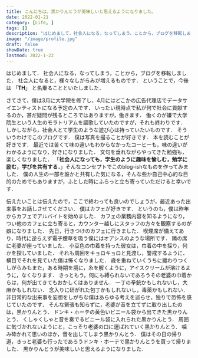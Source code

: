 ```yaml
---
title: こんにちは。黒かりんとうが美味しいと思えるようになりました。
date: 2022-01-21
category: [Life, ]
tags: []
description: "はじめまして．社会人になる，なってしまう，ことから，ブログを移転しました．"
image: "/image/profile.jpg"
draft: false
showDate: true
lastmod: 2022-1-22
---
```


はじめまして．
社会人になる，なってしまう，ことから，ブログを移転しました．
社会人になると，様々なしがらみが増えるものです．
ということで，今後は 「**TH**」 と名乗ることといたしました．

さてさて，僕は3月に大学院を修了し，4月にはどこかの広告代理店でデータサイエンティストになる予定の人です．
いったい現時点で私が何で社会に貢献するのか，甚だ疑問が残るところではありますが，働きます．
働くのが嫌で大学院生という人生のモラトリアムを謳歌していたのですが，それも終わりです．
しかしながら，社会人とて学生のような遊び心は持っていたいものです．
そういうわけでこのブログです．
僕は写真を撮ることが好きです．
本を読むことが好きです．
最近では苦くて味の違いもわからなかったコーヒーも，味の違いがわかるようになり，好きになりました．
文句を垂れながらやってきた勉強も，楽しくなりました．
「**社会人になっても，学生のように趣味を愉しむ，勉学に励む，学びを共有する．**」そんなコンセプトでこのblog-ishなものを作ってみました．
僕の人生の一部を誰かと共有した気になる，そんな些か自己中心的な目的のためでもありますが，ふとした時にふらっと立ち寄っていただけると幸いです．

伝えたいことは伝えたので，ここで終わっても良いのでしょうが，最近あった出来事をお話しさせてください．
僕はカフェが好きです．
というのも，僕は昨年からカフェでアルバイトを始めました．
カフェの業務内容を知るようになり，つい他のカフェに立ち寄ると，カウンター越しにスタッフの方々を観察するのが癖になりました．
先日，行きつけのカフェに行きました．
喫煙席が備えてあり，時代に逆らえず電子煙草を吸う僕にはオアシスのような場所です．
隣の席に老婆が座っていました．
小豆色の巾着を持った彼女は，巾着の中を探り，何かを探していました．
それも周囲をキョロキョロと見渡し，警戒するように．
横目でそれを見ていた僕は怖くなりました．
歳を重ねていくうちに纏わりつくしがらみもまた，ある時期を境に，糸を解くように，アイスクリームが溶けるように，なくなります．
きっともう，何にも縛られないであろうその老婆の巾着からは，何が出てきてもおかしくはありません．
一丁の拳銃かもしれないし，大麻かもしれない．
念入りに研がれた包丁かもしれないし，毒薬かもしれない．
非日常的な出来事を妄想をしがちな僕はあらゆる考えを巡らせ，独りで恐怖を感じていたのです．
そんな緊張も知らずに，老婆が音を立てずに取り出したのは，黒かりんとう．
ドンキ・ホーテの黄色いビニール袋から出てきた黒かりんとう．
くしゃくしゃと音を奏でるビニール袋に入れられた黒かりんとう．
周囲に気づかれないようにと，こっそり老婆の口に運ばれていく黒かりんとう．
噛み砕かれて思いのほか，音を出してしまう黒かりんとう．
僕はその日の帰り道，きっと老婆も行ったであろうドンキ・ホーテで黒かりんとうを買って帰りました．
黒かりんとうが美味しいと思えるようになりました．
